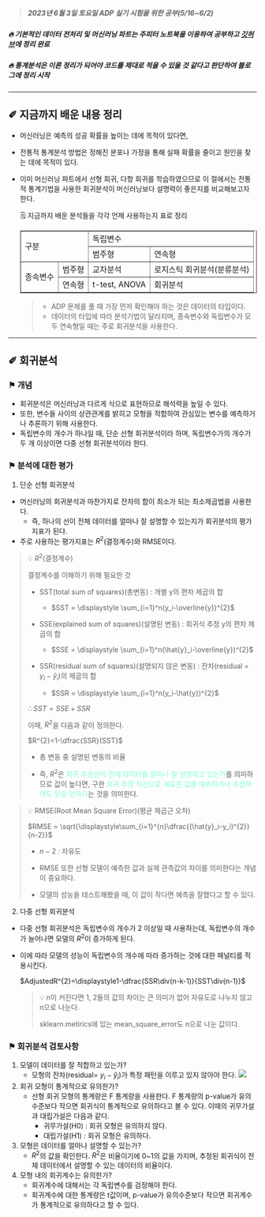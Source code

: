 
> ##### 2023년 6월 3일 토요일 ADP 실기 시험을 위한 공부(5/16~6/2)
##### 🔥 기본적인 데이터 전처리 및 머신러닝 파트는 주피터 노트북을 이용하여 공부하고 [깃허브](https://github.com/DMIS0126/ADP/tree/main/Private_Study)에 정리 완료
##### 🔥 통계분석은 이론 정리가 되어야 코드를 제대로 적을 수 있을 것 같다고 판단하여 블로그에 정리 시작

---

## ✐ 지금까지 배운 내용 정리
* 머신러닝은 예측의 성공 확률을 높이는 데에 목적이 있다면, 
* 전통적 통계분석 방법은 정해진 분포나 가정을 통해 실패 확률을 줄이고 원인을 찾는 데에 목적이 있다.
* 이미 머신러닝 파트에서 선형 회귀, 다항 회귀를 학습하였으므로 이 절에서는 전통적 통계기법을 사용한 회귀분석이 머신러닝보다 설명력이 좋은지를 비교해보고자 한다.

   
  🗒 지금까지 배운 분석들을 각각 언제 사용하는지 표로 정리
  
   <table border = "1">
    <td rowspan = "2", colspan="2">구분</td>
    <td colspan="2">독립변수</td>
    <tr>
      <td >범주형</td>
    <td>연속형</td>
      <tr>
  <td rowspan = "2">종속변수</td>
    <td>범주형</td>
    <td>교차분석</td>
    <td>로지스틱 회귀분석(분류분석)</td>
          <tr>
  <td>연속형</td>
    <td>t-test, ANOVA</td>
    <td>회귀분석</td>
              <tr>
    </table>


  > * ADP 문제를 풀 때 가장 먼저 확인해야 하는 것은 데이터의 타입이다.
  > * 데이터의 타입에 따라 분석기법이 달라지며, 종속변수와 독립변수가 모두 연속형일 때는 주로 회귀분석을 사용한다.


---

## ✐ 회귀분석

### ⚑ 개념
* 회귀분석은 머신러닝과 다르게 식으로 표현하므로 해석력을 높일 수 있다.
* 또한, 변수들 사이의 상관관계를 밝히고 모형을 적합하여 관심있는 변수를 예측하거나 추론하기 위해 사용한다.
* 독립변수의 개수가 하나일 때, 단순 선형 회귀분석이라 하며, 독립변수가의 개수가 두 개 이상이면 다중 선형 회귀분석이라 한다.

### ⚑ 분석에 대한 평가
1. 단순 선형 회귀분석
  * 머신러닝의 회귀분석과 마찬가지로 잔차의 합이 최소가 되는 최소제곱법을 사용한다.
    * 즉, 하나의 선이 전체 데이터를 얼마나 잘 설명할 수 있는지가 회귀분석의 평가지표가 된다.
  * 주로 사용하는 평가지표는 $R^{2}$(결정계수)와 RMSE이다.
  > 💡 $R^{2}$(결정계수)
  >
  > 결정계수를 이해하기 위해 필요한 것
  > 
  > * SST(total sum of squares)(총변동) : 개별 y의 편차 제곱의 합
  >   * $SST = \displaystyle \sum_{i=1}^n(y_i-\overline{y})^{2}$
  > 
  > * SSE(explained sum of squares)(설명된 변동) : 회귀식 추정 y의 편차 제곱의 합
  >   * $SSE = \displaystyle \sum_{i=1}^n(\hat{y}_i-\overline{y})^{2}$
  > 
  > * SSR(residual sum of squares)(설명되지 않은 변동) : 잔차(residual = $y_i-\hat{y}_i$)의 제곱의 합
  >   * $SSR = \displaystyle \sum_{i=1}^n(y_i-\hat{y})^{2}$
  > 
  > $\therefore SST = SSE+SSR$
  > 
  > 이때, $R^{2}$을 다음과 같이 정의한다.
  > 
  > $R^{2}=1-\dfrac{SSR}{SST}$
  >  * 총 변동 중 설명된 변동의 비율
  >
  > * 즉, $R^{2}$은 <span style="color:#7FFFD4;">회귀 추정선이 전체 데이터를 얼마나 잘 설명하고 있는가</span>를 의미하므로 값이 높다면, 구한 <span style="color:#7FFFD4;">회귀 추정 직선으로 새로운 값을 예측하거나 추정하여도 믿을 만하다</span>는 것을 의미한다.

  > 💡 RMSE(Root Mean Square Error)(평균 제곱근 오차)
  > 
  > $RMSE = \sqrt{\displaystyle\sum_{i=1}^{n}\dfrac{(\hat{y}_i-y_i)^{2}}{n-2}}$
  >  * $n-2$ : 자유도
  >
  > * RMSE 또한 선형 모델이 예측한 값과 실제 관측값의 차이를 의미한다는 개념이 중요하다.
  > 
  > * 모델의 성능을 테스트해봤을 때, 이 값이 작다면 예측을 잘했다고 할 수 있다.
  
  
2. 다중 선형 회귀분석
* 다중 선형 회귀분석은 독립변수의 개수가 2 이상일 때 사용하는데, 독립변수의 개수가 늘어나면 모델의 $R^{2}$이 증가하게 된다.
* 이에 따라 모델의 성능이 독립변수의 개수에 따라 증가하는 것에 대한 패널티를 적용시킨다.

     $AdjustedR^{2}=\displaystyle1-\dfrac{SSR\div(n-k-1)}{SST\div(n-1)}$

  > 💡 n이 커진다면 1, 2들의 값의 차이는 큰 의미가 없어 자유도로 나누지 않고 n으로 나눈다.
  > 
  >   sklearn.metirics에 있는 mean_square_error도 n으로 나눈 값이다.
  
### ⚑ 회귀분석 검토사항
1. 모델이 데이터를 잘 적합하고 있는가?
   * 모형의 잔차(residual= $y_i-\hat{y}_i$)가 특정 패턴을 이루고 있지 않아야 한다.
   ![](https://cdn.teamturing.com/cms/1684451284_residual.png)
2. 회귀 모형이 통계적으로 유의한가?
   * 선형 회귀 모형의 통계량은 F 통계량을 사용한다. F 통계량의 p-value가 유의수준보다 작으면 회귀식이 통계적으로 유의하다고 볼 수 있다. 이때의 귀무가설과 대립가설은 다음과 같다.
     * 귀무가설(H0) : 회귀 모형은 유의하지 않다.
     * 대립가설(H1) : 회귀 모형은 유의하다.
3. 모형은 데이터를 얼마나 설명할 수 있는가?
   * $R^{2}$의 값을 확인한다. $R^{2}$은 비율이기에 0~1의 값을 가지며, 추정된 회귀식이 전체 데이터에서 설명할 수 있는 데이터의 비율이다.
4. 모형 내의 회귀계수는 유의한가?
   * 회귀계수에 대해서는 각 독립변수를 검정해야 한다.
   * 회귀계수에 대한 통계량은 t값이며, p-value가 유의수준보다 작으면 회귀계수가 통계적으로 유의하다고 할 수 있다.



